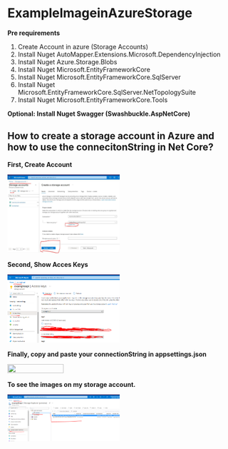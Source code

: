 # ExampleImageinAzureStorage

**Pre requirements** 

1. Create Account in azure (Storage Accounts)
2. Install Nuget AutoMapper.Extensions.Microsoft.DependencyInjection
3. Install Nuget Azure.Storage.Blobs
4. Install Nuget Microsoft.EntityFrameworkCore
5. Install Nuget Microsoft.EntityFrameworkCore.SqlServer
6. Install Nuget Microsoft.EntityFrameworkCore.SqlServer.NetTopologySuite
7. Install Nuget Microsoft.EntityFrameworkCore.Tools

**Optional: Install Nuget Swagger (Swashbuckle.AspNetCore)**

## How to create a storage account in Azure and how to use the connecitonString in Net Core? ##

**First, Create Account** 

<img src="https://github.com/VictorRH/ExampleImageinAzureStorage/blob/master/storageAccounts.JPG?raw=true" width="50%" height="50%">

**Second, Show Acces Keys** 

<img src="https://raw.githubusercontent.com/VictorRH/ExampleImageinAzureStorage/master/53b98e37-291b-4fff-800b-52026c796b14.PNG" width="50%" height="50%">

**Finally, copy and paste your connectionString in appsettings.json**

<img src="https://user-images.githubusercontent.com/47989283/128774055-81e8782a-d071-47d0-88c1-7c343e44f86e.png" width="50%" height="50%">


**To see the images on my storage account.**

<img src="https://github.com/VictorRH/ExampleImageinAzureStorage/blob/master/d44a7e66-f829-4be9-8cae-d0adcb26393d.PNG" width="50%" height="50%">
